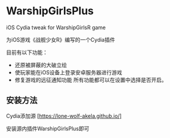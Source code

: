 # WarshipGirlsPlus
iOS Cydia tweak for WarshipGirlsR game

为iOS游戏《战舰少女R》编写的一个Cydia插件

目前有以下功能：
* 还原被屏蔽的大破立绘
* 使玩家能在iOS设备上登录安卓服务器进行游戏
* 修复游戏的远征通知功能
所有功能都可以在设置中选择是否开启。

## 安装方法
Cydia添加源 [https://lone-wolf-akela.github.io/]

安装源内插件WarshipGirlsPlus即可
